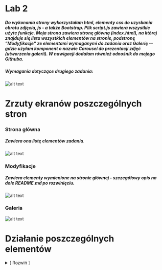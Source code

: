 # Lab 2
##### Do wykonania strony wykorzystałam html, elementy css do uzyskania obrotu zdjęcia, js - a także Bootstrap. Plik script.js zawiera wszystkie użyte funkcje. Moja strona zawiera stronę główną (index.html), na której znajduje się lista wszystkich elementów na stronie, podstronę "Modyfikacje" ze elementami wymaganymi do zadania oraz Galerię -- gdzie użyłam komponent o nazwie Carousel do prezentacji zdjęć (utworzenia galerii). W nawigacji dodałam również odnośnik do mojego Githuba.

####
##### Wymagania dotyczące drugiego zadania:
####

![alt text](https://i.imgur.com/FdMPAlt.png)

# Zrzuty ekranów poszczególnych stron

### Strona główna
##### Zawiera ona listę elementów zadania. 

![alt text](https://i.imgur.com/sZws0T4.png)

### Modyfikacje
##### Zawiera elementy wymienione na stronie głównej - szczegółowy opis na dole README.md po rozwinięciu.

![alt text](https://i.imgur.com/szbFFTK.png)

### Galeria
![alt text](https://i.imgur.com/EqD94Cy.png)

# Działanie poszczególnych elementów
<details>
<summary> [ Rozwiń ] </summary>  

# Pierwsza kolumna
##### Zawiera elementy:
- Zmiana po najechaniu kursorem na blok.  
![alt text](https://i.imgur.com/PXIAaXo.png) ![alt text](https://i.imgur.com/c3B1Ew9.png)

---
###
- Licznik kliknięć w przycisk - przykład po 26 kliknięciach.  
![alt text](https://i.imgur.com/amzSAL6.png) ![alt text](https://i.imgur.com/aqBHxTf.png)

---
###
- Zamiana zdjęcia na inne.  
![alt text](https://i.imgur.com/kbUvcu4.png) ![alt text](https://i.imgur.com/UFfnaMc.png)

---
###
- Podanie dzisiejszej daty.  
![alt text](https://i.imgur.com/pbN3DAx.png)![alt text](https://i.imgur.com/4g5LO87.png)

---
###
- Powiększenie obrazka  
![alt text](https://i.imgur.com/KDJ7Ecu.png)![alt text](https://i.imgur.com/1Jjrh41.png)

---

###
# Druga kolumna
##### Zawiera elementy:
- Wyskakujące powiadomienie.  
![alt text](https://i.imgur.com/u7jtxQI.png)![alt text](https://i.imgur.com/3pi0v1p.png)

---
###
- Zmiana przycisku w sytuacji wciśnięcia przycisku i po.  
![alt text](https://i.imgur.com/exIPzj9.png)
![alt text](https://i.imgur.com/RnKeEYT.png)![alt text](https://i.imgur.com/cqFrPVw.png)

---
###
- Przesunięcie bloku.  
![alt text](https://i.imgur.com/azqGBr9.png)![alt text](https://i.imgur.com/59Q6cq6.png)

---
###
- Powiększanie tekstu.  
![alt text](https://i.imgur.com/ZWcJPER.png)![alt text](https://i.imgur.com/MTFu4w8.png)

---
###
- Otwarcie odnośnika do zewnętrznej strony w nowym oknie  
![alt text](https://i.imgur.com/PoBihDU.png)![alt text](https://i.imgur.com/ulCXq0y.png)

---
###
- Pokazywanie adresu strony  
![alt text](https://i.imgur.com/jZYAdDT.png)![alt text](https://i.imgur.com/MR1lVED.png)

---
###
- Otwieranie modali  
![alt text](https://i.imgur.com/sVixdU8.png)![alt text](https://i.imgur.com/TImNFKl.png)

---
###
###
# Trzecia kolumna
##### Zawiera elementy:
- Licznik obrazków na stronie  
![alt text](https://i.imgur.com/DPomAtu.png)![alt text](https://i.imgur.com/tclyLsS.png)

---
###
- Tymczasowa zmiana tła na stronie po najechaniu  
![alt text](https://i.imgur.com/N3DBmNj.png)
![alt text](https://i.imgur.com/fwl9zkt.png)

---
###
- Zmiana jasności obrazka po najechaniu kursorem  
![alt text](https://i.imgur.com/rTDjIri.png)![alt text](https://i.imgur.com/OOkwHVx.png)

---
###
- Odtwarzanie dźwięku  
![alt text](https://i.imgur.com/j6hMq6u.png)

---
###
- Sprawdzanie, czy pole nie jest puste. Informacja powiadomieniem.  
![alt text](https://i.imgur.com/bnoAVrG.png)![alt text](https://i.imgur.com/mYJgPUD.png)  

**Przy poprawnym wprowadzeniu tekstu:**  
![alt text](https://i.imgur.com/FP8hUEL.png)  

---
###
- Obracanie obrazka.  
![alt text](https://i.imgur.com/mQMma3g.png)![alt text](https://i.imgur.com/XNvxhJM.png)

---
###
- Zmiana tła na zdjęcie i jego usunięcie.  
![alt text](https://i.imgur.com/pBpz0qO.png)
![alt text](https://i.imgur.com/oH4h0EX.png)

---
###
- Zmiana czcionki tekstu  
![alt text](https://i.imgur.com/myjTk1k.png)![alt text](https://i.imgur.com/KksiqZg.png)

---
</details>
